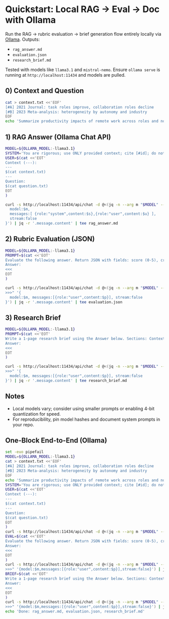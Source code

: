 # Quickstart: Local RAG → Eval → Doc with Ollama

Run the RAG → rubric evaluation → brief generation flow entirely locally via [Ollama](https://ollama.com). Outputs:
- `rag_answer.md`
- `evaluation.json`
- `research_brief.md`

Tested with models like `llama3.1` and `mistral-nemo`. Ensure `ollama serve` is running at `http://localhost:11434` and models are pulled.

## 0) Context and Question
```bash
cat > context.txt <<'EOF'
[#A] 2021 Journal: task roles improve, collaboration roles decline
[#B] 2023 Meta-analysis: heterogeneity by autonomy and industry
EOF
echo 'Summarize productivity impacts of remote work across roles and note uncertainties.' > question.txt
```

## 1) RAG Answer (Ollama Chat API)
```bash
MODEL=${OLLAMA_MODEL:-llama3.1}
SYSTEM='You are rigorous; use ONLY provided context; cite [#id]; do not guess.'
USER=$(cat <<'EOT'
Context (---):
---
$(cat context.txt)
---
Question:
$(cat question.txt)
EOT
)

curl -s http://localhost:11434/api/chat -d @<(jq -n --arg m "$MODEL" --arg s "$SYSTEM" --arg u "$USER" '{
  model:$m,
  messages:[ {role:"system",content:$s},{role:"user",content:$u} ],
  stream:false
}') | jq -r '.message.content' | tee rag_answer.md
```

## 2) Rubric Evaluation (JSON)
```bash
MODEL=${OLLAMA_MODEL:-llama3.1}
PROMPT=$(cat <<'EOT'
Evaluate the following answer. Return JSON with fields: score (0-5), criteria {accuracy, completeness, clarity, integrity, actionability} each with score and notes, and issues [{type, span, fix}].
Answer:
<<<
EOT
)

curl -s http://localhost:11434/api/chat -d @<(jq -n --arg m "$MODEL" --arg p "${PROMPT}$(cat rag_answer.md)
>>>" '{
  model:$m, messages:[{role:"user",content:$p}], stream:false
}') | jq -r '.message.content' | tee evaluation.json
```

## 3) Research Brief
```bash
MODEL=${OLLAMA_MODEL:-llama3.1}
PROMPT=$(cat <<'EOT'
Write a 1-page research brief using the Answer below. Sections: Context & Question, Evidence ([#id] citations), Uncertainties, Practical Implications.
Answer:
<<<
EOT
)

curl -s http://localhost:11434/api/chat -d @<(jq -n --arg m "$MODEL" --arg p "${PROMPT}$(cat rag_answer.md)
>>>" '{
  model:$m, messages:[{role:"user",content:$p}], stream:false
}') | jq -r '.message.content' | tee research_brief.md
```

## Notes
- Local models vary; consider using smaller prompts or enabling 4-bit quantization for speed.
- For reproducibility, pin model hashes and document system prompts in your repo.

## One-Block End-to-End (Ollama)
```bash
set -euo pipefail
MODEL=${OLLAMA_MODEL:-llama3.1}
cat > context.txt <<'EOF'
[#A] 2021 Journal: task roles improve, collaboration roles decline
[#B] 2023 Meta-analysis: heterogeneity by autonomy and industry
EOF
echo 'Summarize productivity impacts of remote work across roles and note uncertainties.' > question.txt
SYSTEM='You are rigorous; use ONLY provided context; cite [#id]; do not guess.'
USER=$(cat <<'EOT'
Context (---):
---
$(cat context.txt)
---
Question:
$(cat question.txt)
EOT
)
curl -s http://localhost:11434/api/chat -d @<(jq -n --arg m "$MODEL" --arg s "$SYSTEM" --arg u "$USER" '{model:$m,messages:[{role:"system",content:$s},{role:"user",content:$u}],stream:false}') | jq -r '.message.content' | tee rag_answer.md
EVAL=$(cat <<'EOT'
Evaluate the following answer. Return JSON with fields: score (0-5), criteria {accuracy, completeness, clarity, integrity, actionability} each with score and notes, and issues [{type, span, fix}].
Answer:
<<<
EOT
)
curl -s http://localhost:11434/api/chat -d @<(jq -n --arg m "$MODEL" --arg p "${EVAL}$(cat rag_answer.md)
>>>" '{model:$m,messages:[{role:"user",content:$p}],stream:false}') | jq -r '.message.content' | tee evaluation.json
BRIEF=$(cat <<'EOT'
Write a 1-page research brief using the Answer below. Sections: Context & Question, Evidence ([#id] citations), Uncertainties, Practical Implications.
Answer:
<<<
EOT
)
curl -s http://localhost:11434/api/chat -d @<(jq -n --arg m "$MODEL" --arg p "${BRIEF}$(cat rag_answer.md)
>>>" '{model:$m,messages:[{role:"user",content:$p}],stream:false}') | jq -r '.message.content' | tee research_brief.md
echo 'Done: rag_answer.md, evaluation.json, research_brief.md'
```
